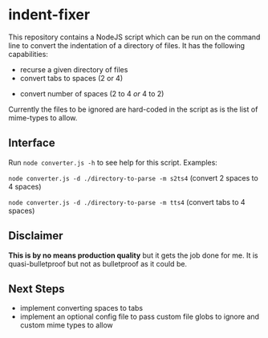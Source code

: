 # indent-fixer

This repository contains a NodeJS script which can be run on the command line to convert the indentation of a directory of files. It has the following capabilities:

- recurse a given directory of files
- convert tabs to spaces (2 or 4)
<!-- - convert spaces (2 or 4) to tabs -->
- convert number of spaces (2 to 4 *or* 4 to 2)

Currently the files to be ignored are hard-coded in the script as is the list of mime-types to allow.

## Interface

Run `node converter.js -h` to see help for this script. Examples:

`node converter.js -d ./directory-to-parse -m s2ts4` (convert 2 spaces to 4 spaces)

`node converter.js -d ./directory-to-parse -m tts4` (convert tabs to 4 spaces)

## Disclaimer

**This is by no means production quality** but it gets the job done for me. It is quasi-bulletproof but not as bulletproof as it could be.

## Next Steps

- implement converting spaces to tabs
- implement an optional config file to pass custom file globs to ignore and custom mime types to allow
